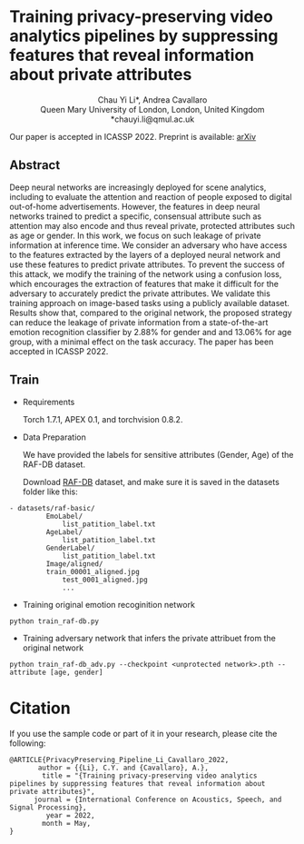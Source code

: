 # Training privacy-preserving video analytics pipelines by suppressing features that reveal information about private attributes
<p align="center">
Chau Yi Li*, Andrea Cavallaro</br>
Queen Mary University of London, London, United Kingdom</br>
*chauyi.li@qmul.ac.uk</br>
</p>

Our paper is accepted in ICASSP 2022. Preprint is available: [arXiv](https://arxiv.org/abs/2203.02635)


## Abstract
Deep neural networks are increasingly deployed for scene analytics, including to evaluate the attention and reaction of people exposed to digital out-of-home advertisements. However,  the features in deep neural networks trained to predict a specific, consensual attribute such as attention may also encode and thus reveal private, protected attributes such as age or gender. In this work, we focus on such leakage of private information at inference time. We consider an adversary who have access to the features extracted by the layers of a deployed  neural network and use these features to predict private attributes. To prevent the success of this attack, we modify the training of the network using a confusion loss, which encourages the extraction of features that make it difficult for the adversary to accurately predict the private attributes. We validate this training approach on image-based tasks using a publicly available dataset. Results show that, compared to the original network,  the proposed strategy can reduce the leakage of private information from a state-of-the-art emotion recognition classifier by 2.88% for gender and and 13.06% for age group, with a minimal effect on the task accuracy. The paper has been accepted in ICASSP 2022. 

## Train
- Requirements

  Torch 1.7.1, APEX 0.1, and torchvision 0.8.2.

- Data Preparation

  We have provided the labels for sensitive attributes (Gender, Age) of the RAF-DB dataset. 

  Download [RAF-DB](http://www.whdeng.cn/RAF/model1.html#dataset) dataset, and make sure it is saved in the datasets folder like this:
 
```
- datasets/raf-basic/
         EmoLabel/
             list_patition_label.txt
         AgeLabel/
             list_patition_label.txt
         GenderLabel/
             list_patition_label.txt
         Image/aligned/
	     train_00001_aligned.jpg
             test_0001_aligned.jpg
             ...
```
- Training original emotion recoginition network 
```
python train_raf-db.py
```

- Training adversary network that infers the private attribuet from the original network
```
python train_raf-db_adv.py --checkpoint <unprotected network>.pth --attribute [age, gender]
```

# Citation
If you use the sample code or part of it in your research, please cite the following:

```
@ARTICLE{PrivacyPreserving_Pipeline_Li_Cavallaro_2022,
       author = {{Li}, C.Y. and {Cavallaro}, A.},
        title = "{Training privacy-preserving video analytics pipelines by suppressing features that reveal information about private attributes}",
      journal = {International Conference on Acoustics, Speech, and Signal Processing},
         year = 2022,
        month = May,
}
```

